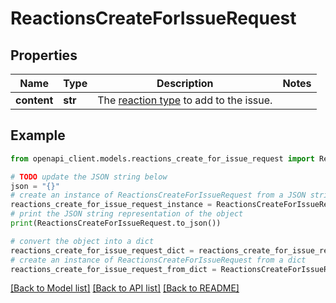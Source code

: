 # ReactionsCreateForIssueRequest


## Properties

Name | Type | Description | Notes
------------ | ------------- | ------------- | -------------
**content** | **str** | The [reaction type](https://docs.github.com/enterprise-server@3.4/rest/reference/reactions#reaction-types) to add to the issue. | 

## Example

```python
from openapi_client.models.reactions_create_for_issue_request import ReactionsCreateForIssueRequest

# TODO update the JSON string below
json = "{}"
# create an instance of ReactionsCreateForIssueRequest from a JSON string
reactions_create_for_issue_request_instance = ReactionsCreateForIssueRequest.from_json(json)
# print the JSON string representation of the object
print(ReactionsCreateForIssueRequest.to_json())

# convert the object into a dict
reactions_create_for_issue_request_dict = reactions_create_for_issue_request_instance.to_dict()
# create an instance of ReactionsCreateForIssueRequest from a dict
reactions_create_for_issue_request_from_dict = ReactionsCreateForIssueRequest.from_dict(reactions_create_for_issue_request_dict)
```
[[Back to Model list]](../README.md#documentation-for-models) [[Back to API list]](../README.md#documentation-for-api-endpoints) [[Back to README]](../README.md)


